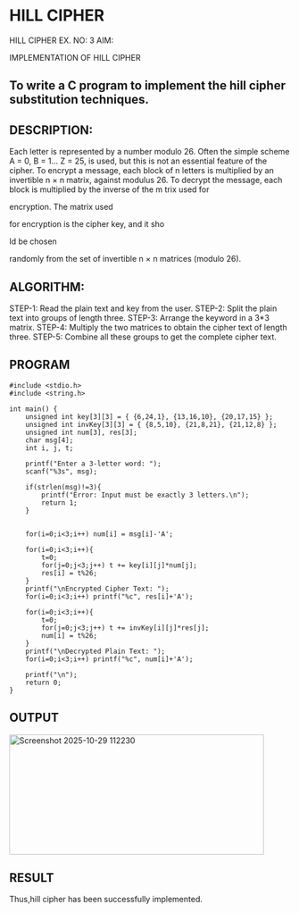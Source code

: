# HILL CIPHER
HILL CIPHER
EX. NO: 3 AIM:
 

IMPLEMENTATION OF HILL CIPHER
 
## To write a C program to implement the hill cipher substitution techniques.

## DESCRIPTION:

Each letter is represented by a number modulo 26. Often the simple scheme A = 0, B
= 1... Z = 25, is used, but this is not an essential feature of the cipher. To encrypt a message, each block of n letters is  multiplied by an invertible n × n matrix, against modulus 26. To
decrypt the message, each block is multiplied by the inverse of the m trix used for
 
encryption. The matrix used
 
for encryption is the cipher key, and it sho
 
ld be chosen
 
randomly from the set of invertible n × n matrices (modulo 26).


## ALGORITHM:

STEP-1: Read the plain text and key from the user. STEP-2: Split the plain text into groups of length three. STEP-3: Arrange the keyword in a 3*3 matrix.
STEP-4: Multiply the two matrices to obtain the cipher text of length three.
STEP-5: Combine all these groups to get the complete cipher text.

## PROGRAM 
```
#include <stdio.h>
#include <string.h>

int main() {
    unsigned int key[3][3] = { {6,24,1}, {13,16,10}, {20,17,15} };     
    unsigned int invKey[3][3] = { {8,5,10}, {21,8,21}, {21,12,8} };   
    unsigned int num[3], res[3];
    char msg[4]; 
    int i, j, t;

    printf("Enter a 3-letter word: ");
    scanf("%3s", msg);

    if(strlen(msg)!=3){
        printf("Error: Input must be exactly 3 letters.\n");
        return 1;
    }

   
    for(i=0;i<3;i++) num[i] = msg[i]-'A';

    for(i=0;i<3;i++){
        t=0;
        for(j=0;j<3;j++) t += key[i][j]*num[j];
        res[i] = t%26;
    }
    printf("\nEncrypted Cipher Text: ");
    for(i=0;i<3;i++) printf("%c", res[i]+'A');

    for(i=0;i<3;i++){
        t=0;
        for(j=0;j<3;j++) t += invKey[i][j]*res[j];
        num[i] = t%26;
    }
    printf("\nDecrypted Plain Text: ");
    for(i=0;i<3;i++) printf("%c", num[i]+'A');

    printf("\n");
    return 0;
}
```
## OUTPUT
<img width="456" height="215" alt="Screenshot 2025-10-29 112230" src="https://github.com/user-attachments/assets/71acc52e-d343-466e-a395-4a939cf13e25" />


## RESULT

Thus,hill cipher has been successfully implemented.
